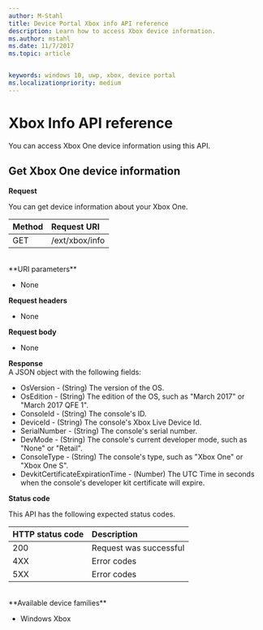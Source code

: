 ```yaml
---
author: M-Stahl
title: Device Portal Xbox info API reference
description: Learn how to access Xbox device information.
ms.author: mstahl
ms.date: 11/7/2017
ms.topic: article


keywords: windows 10, uwp, xbox, device portal
ms.localizationpriority: medium
---
```


# Xbox Info API reference   
You can access Xbox One device information using this API.

## Get Xbox One device information

**Request**

You can get device information about your Xbox One.

Method      | Request URI
:------     | :-----
GET | /ext/xbox/info
<br />
**URI parameters**

- None

**Request headers**

- None

**Request body**

- None

**Response**   
A JSON object with the following fields:

* OsVersion - (String) The version of the OS.
* OsEdition - (String) The edition of the OS, such as "March 2017" or "March 2017 QFE 1".
* ConsoleId - (String) The console's ID.
* DeviceId - (String) The console's Xbox Live Device Id.
* SerialNumber - (String) The console's serial number.
* DevMode - (String) The console's current developer mode, such as "None" or "Retail".
* ConsoleType - (String) The console's type, such as "Xbox One" or "Xbox One S".
* DevkitCertificateExpirationTime - (Number) The UTC Time in seconds when the console's developer kit certificate will expire.

**Status code**

This API has the following expected status codes.

HTTP status code      | Description
:------     | :-----
200 | Request was successful
4XX | Error codes
5XX | Error codes

<br />
**Available device families**

* Windows Xbox